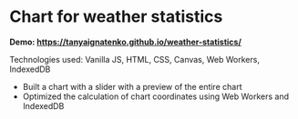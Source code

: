 # Chart for weather statistics

**Demo: https://tanyaignatenko.github.io/weather-statistics/**

Technologies used: Vanilla JS, HTML, CSS, Canvas, Web Workers, IndexedDB

- Built a chart with a slider with a preview of the entire chart
- Optimized the calculation of chart coordinates using Web Workers and IndexedDB

